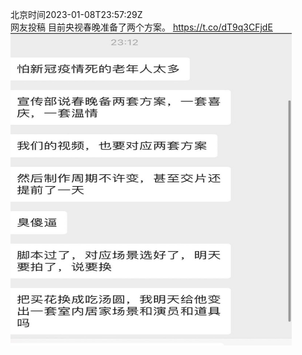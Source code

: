 北京时间2023-01-08T23:57:29Z<br>网友投稿
目前央视春晚准备了两个方案。 https://t.co/dT9q3CFjdE<br><img src='/temp/image/2023/y-Month-1/1612116289656422400_0.jpg' width='450' height='500'><br><br>
